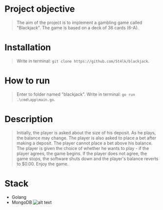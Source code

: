 # Project objective
> The aim of the project is to implement a gambling game called "Blackjack". The game is based on a deck of 36 cards (6-A).
# Installation
> Write in terminal: `git clone https://github.com/5t4lk/blackjack`.
# How to run
> Enter to folder named "blackjack". Write in terminal: `go run .\cmd\app\main.go`.
# Description
> Initially, the player is asked about the size of his deposit. As he plays, the balance may change. The player is also asked to place a bet after making a deposit. The player cannot place a bet above his balance. The player is given the choice of whether he wants to play - if the player agrees, the game begins. If the player does not agree, the game stops, the software shuts down and the player's balance reverts to $0.00. Enjoy the game.
# Stack
- Golang
- MongoDB
![alt text](https://imageio.forbes.com/specials-images/dam/imageserve/1051931270/960x0.jpg?format=jpg&width=960)
